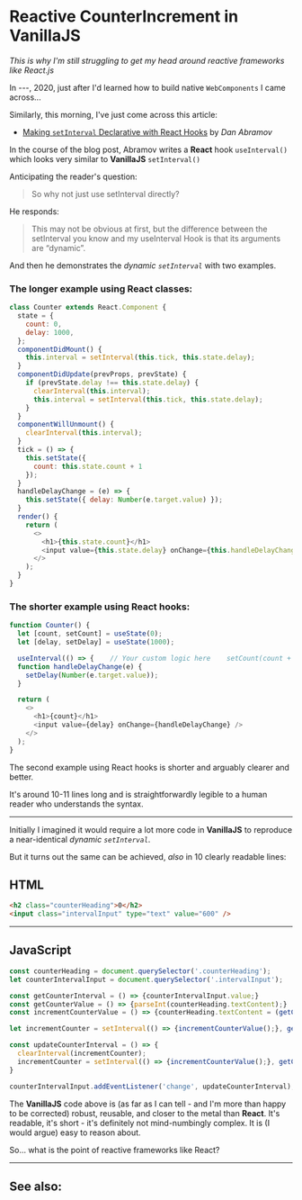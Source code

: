 # Reactive CounterIncrement in VanillaJS
*This is why I'm still struggling to get my head around reactive frameworks like React.js*

In ---, 2020, just after I'd learned how to build native `WebComponents` I came across...

Similarly, this morning, I've just come across this article:

 - [Making `setInterval` Declarative with React Hooks](https://overreacted.io/making-setinterval-declarative-with-react-hooks/) by *Dan Abramov*

In the course of the blog post, Abramov writes a **React** hook `useInterval()` which looks very similar to **VanillaJS** `setInterval()`

Anticipating the reader's question:

> So why not just use setInterval directly?

He responds:

> This may not be obvious at first, but the difference between the setInterval you know and my useInterval Hook is that its arguments are “dynamic”.

And then he demonstrates the *dynamic `setInterval`* with two examples.

### The longer example using React classes:

```js
class Counter extends React.Component {
  state = {
    count: 0,
    delay: 1000,
  };
  componentDidMount() {
    this.interval = setInterval(this.tick, this.state.delay);
  }
  componentDidUpdate(prevProps, prevState) {
    if (prevState.delay !== this.state.delay) {
      clearInterval(this.interval);
      this.interval = setInterval(this.tick, this.state.delay);
    }
  }
  componentWillUnmount() {
    clearInterval(this.interval);
  }
  tick = () => {
    this.setState({
      count: this.state.count + 1
    });
  }
  handleDelayChange = (e) => {
    this.setState({ delay: Number(e.target.value) });
  }
  render() {
    return (
      <>
        <h1>{this.state.count}</h1>
        <input value={this.state.delay} onChange={this.handleDelayChange} />
      </>
    );
  }
}
```

### The shorter example using React hooks:

```js
function Counter() {
  let [count, setCount] = useState(0);
  let [delay, setDelay] = useState(1000);

  useInterval(() => {    // Your custom logic here    setCount(count + 1);  }, delay);
  function handleDelayChange(e) {
    setDelay(Number(e.target.value));
  }

  return (
    <>
      <h1>{count}</h1>
      <input value={delay} onChange={handleDelayChange} />
    </>
  );
}
```

The second example using React hooks is shorter and arguably clearer and better.

It's around 10-11 lines long and is straightforwardly legible to a human reader who understands the syntax.

______

Initially I imagined it would require a lot more code in **VanillaJS** to reproduce a near-identical *dynamic `setInterval`*.

But it turns out the same can be achieved, *also* in 10 clearly readable lines:

## HTML

```html
<h2 class="counterHeading">0</h2>
<input class="intervalInput" type="text" value="600" />
```

______

## JavaScript

```js
const counterHeading = document.querySelector('.counterHeading');
let counterIntervalInput = document.querySelector('.intervalInput');

const getCounterInterval = () => {counterIntervalInput.value;}
const getCounterValue = () => {parseInt(counterHeading.textContent);}
const incrementCounterValue = () => {counterHeading.textContent = (getCounterValue() + 1);}

let incrementCounter = setInterval(() => {incrementCounterValue();}, getCounterInterval());

const updateCounterInterval = () => {
  clearInterval(incrementCounter);
  incrementCounter = setInterval(() => {incrementCounterValue();}, getCounterInterval());
}

counterIntervalInput.addEventListener('change', updateCounterInterval);
```

The **VanillaJS** code above is (as far as I can tell - and I'm more than happy to be corrected) robust, reusable, and closer to the metal than **React**. It's readable, it's short - it's definitely not mind-numbingly complex. It is (I would argue) easy to reason about.

So... what is the point of reactive frameworks like React? 
____

## See also:

